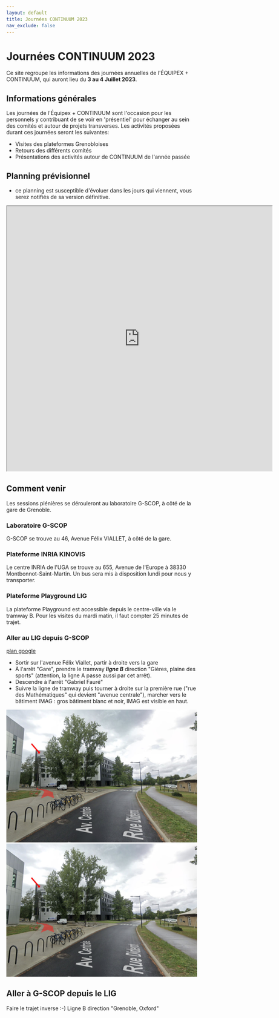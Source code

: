 ```yaml
---
layout: default
title: Journées CONTINUUM 2023
nav_exclude: false
---
```


# Journées CONTINUUM 2023

Ce site regroupe les informations des journées annuelles de l'ÉQUIPEX + CONTINUUM, qui auront lieu du **3 au 4 Juillet 2023**.

## Informations générales
Les journées de l'Équipex + CONTINUUM sont l'occasion pour les personnels y contribuant de se voir en 'présentiel' pour échanger au sein des comités et autour de projets transverses.
Les activités proposées durant ces journées seront les suivantes:

- Visites des plateformes Grenobloises
- Retours des différents comités
- Présentations des activités autour de CONTINUUM de l'année passée


## Planning prévisionnel

- ce planning est susceptible d'évoluer dans les jours qui viennent, vous serez notifiés de sa version définitive.

<iframe src="https://docs.google.com/spreadsheets/d/e/2PACX-1vT810goexIiolrXO6onsGpU8Se3RuHXZyA-oncCAfrP0SfBYtPDX_CKobxCEZ7vfOu7SZaWS2Kc1Z8e/pubhtml?gid=0&amp;single=true&amp;widget=true&amp;headers=false" width="700" height="700"></iframe>

## Comment venir
Les sessions plénières se dérouleront au laboratoire G-SCOP, à côté de la gare de Grenoble.

### Laboratoire G-SCOP
G-SCOP se trouve au 46, Avenue Félix VIALLET, à côté de la gare.

### Plateforme INRIA KINOVIS
Le centre INRIA de l'UGA se trouve au 655, Avenue de l'Europe à 38330 Montbonnot-Saint-Martin.
Un bus sera mis à disposition lundi pour nous y transporter.

### Plateforme Playground LIG
La plateforme Playground est accessible depuis le centre-ville via le tramway B.
Pour les visites du mardi matin, il faut compter 25 minutes de trajet.

### Aller au LIG depuis G-SCOP

[plan google](https://www.google.com/maps/dir/45.190655,5.7175935/45.1909338,5.7669779/@45.1931553,5.7203254,14z/data=!3m1!4b1!4m6!4m5!2m3!6e0!7e2!8j1688457600!3e3?authuser=0&entry=ttu)

* Sortir sur l'avenue Félix Viallet, partir à droite vers la gare
* À l'arrêt "Gare", prendre le tramway ***ligne B*** direction "Gières, plaine des sports" (attention, la ligne A passe aussi par cet arrêt).
* Descendre à l'arrêt "Gabriel Fauré"
* Suivre la ligne de tramway puis tourner à droite sur la première rue ("rue des Mathématiques" qui devient "avenue centrale"), marcher vers le bâtiment IMAG : gros bâtiment blanc et noir, IMAG est visible en haut.

![Bâtiment IMAG](imag.jpg)
<img src='imag.jpg' width='600'>


## Aller à G-SCOP depuis le LIG

Faire le trajet inverse :-) Ligne B direction "Grenoble, Oxford"
